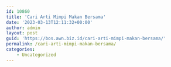 ```yaml
---
id: 10860
title: 'Cari Arti Mimpi Makan Bersama'
date: '2023-03-13T12:11:32+00:00'
author: admin
layout: post
guid: 'https://bos.awn.biz.id/cari-arti-mimpi-makan-bersama/'
permalink: /cari-arti-mimpi-makan-bersama/
categories:
    - Uncategorized
---
```


